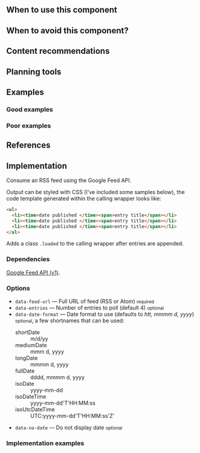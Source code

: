 <script src="https://www.google.com/jsapi"></script>


## When to use this component

## When to avoid this component? 

## Content recommendations

## Planning tools 

## Examples

### Good examples

### Poor examples

## References

## Implementation
Consume an RSS feed using the Google Feed API.

Output can be styled with CSS (I've included some samples below), the code template generated within the calling wrapper looks like:

```html
<ul>
  <li><time>date published </time><span>entry title</span></li>
  <li><time>date published </time><span>entry title</span></li>
  <li><time>date published </time><span>entry title</span></li>
</ul>
```

Adds a class `.loaded` to the calling wrapper after entries are appended.

### Dependencies

[Google Feed API (v1)](https://developers.google.com/feed/v1/).

### Options

<ul class="nobullet">
  <li><code>data-feed-url</code> &mdash; Full URL of feed (RSS or Atom) <small>required</small></li>
  <li><code>data-entries</code> &mdash; Number of entries to poll (default 4) <small class="opt">optional</small></li>
  <li><code>data-date-format</code> &mdash; Date format to use (defaults to <em>htt, mmmm d, yyyy</em>) <small class="opt">optional</small>, a few shortnames that can be used:
    <dl>
      <dt>shortDate</dt><dd>m/d/yy</dd>
      <dt>mediumDate</dt><dd>mmm d, yyyy</dd>
      <dt>longDate</dt><dd>mmmm d, yyyy</dd>
      <dt>fullDate</dt><dd>dddd, mmmm d, yyyy</dd>
      <dt>isoDate</dt><dd>yyyy-mm-dd</dd>
      <dt>isoDateTime</dt><dd>yyyy-mm-dd'T'HH:MM:ss</dd>
      <dt>isoUtcDateTime</dt><dd>UTC:yyyy-mm-dd'T'HH:MM:ss'Z'</dd>
    </dl>
  </li>
  <li><code>data-no-date</code> &mdash; Do not display date <small class="opt">optional</small></li>
</ul>

### Implementation examples
